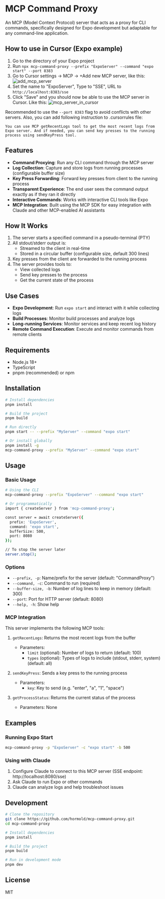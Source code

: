 # MCP Command Proxy

An MCP (Model Context Protocol) server that acts as a proxy for CLI commands, specifically designed for Expo development but adaptable for any command-line application.

## How to use in Cursor (Expo example)

1. Go to the directory of your Expo project
2. Run `npx mcp-command-proxy --prefix "ExpoServer" --command "expo start" --port 8383`
3. Go to Cursor settings -> MCP -> +Add new MCP server, like this:  
![add_mcp_server](guide/add_mcp.png)
4. Set the name to "ExpoServer", Type to "SSE", URL to `http://localhost:8383/sse`
5. Click "Save" and you should now be able to use the MCP server in Cursor. Like this:
![mcp_server_in_cursor](guide/result.png)

Recommended to use the `--port 8383` flag to avoid conflicts with other servers.
Also, you can add following instruction to .cursorrules file:
```
You can use MCP getRecentLogs tool to get the most recent logs from Expo server. And if needed, you can send key presses to the running process using sendKeyPress tool.
```


## Features

- **Command Proxying**: Run any CLI command through the MCP server
- **Log Collection**: Capture and store logs from running processes (configurable buffer size)
- **Key Press Forwarding**: Forward key presses from client to the running process
- **Transparent Experience**: The end user sees the command output exactly as if they ran it directly
- **Interactive Commands**: Works with interactive CLI tools like Expo
- **MCP Integration**: Built using the MCP SDK for easy integration with Claude and other MCP-enabled AI assistants

## How It Works

1. The server starts a specified command in a pseudo-terminal (PTY)
2. All stdout/stderr output is:
   - Streamed to the client in real-time
   - Stored in a circular buffer (configurable size, default 300 lines)
3. Key presses from the client are forwarded to the running process
4. The server provides tools to:
   - View collected logs
   - Send key presses to the process
   - Get the current state of the process

## Use Cases

- **Expo Development**: Run `expo start` and interact with it while collecting logs
- **Build Processes**: Monitor build processes and analyze logs
- **Long-running Services**: Monitor services and keep recent log history
- **Remote Command Execution**: Execute and monitor commands from remote clients

## Requirements

- Node.js 18+ 
- TypeScript
- pnpm (recommended) or npm

## Installation

```bash
# Install dependencies
pnpm install

# Build the project
pnpm build

# Run directly
pnpm start -- --prefix "MyServer" --command "expo start"

# Or install globally
pnpm install -g
mcp-command-proxy --prefix "MyServer" --command "expo start"
```

## Usage

### Basic Usage

```bash
# Using the CLI
mcp-command-proxy --prefix "ExpoServer" --command "expo start"

# Or programmatically
import { createServer } from 'mcp-command-proxy';

const server = await createServer({
  prefix: 'ExpoServer',
  command: 'expo start',
  bufferSize: 500,
  port: 8080
});

// To stop the server later
server.stop();
```

### Options

- `--prefix, -p`: Name/prefix for the server (default: "CommandProxy")
- `--command, -c`: Command to run (required)
- `--buffer-size, -b`: Number of log lines to keep in memory (default: 300)
- `--port`: Port for HTTP server (default: 8080)
- `--help, -h`: Show help

### MCP Integration

This server implements the following MCP tools:

1. `getRecentLogs`: Returns the most recent logs from the buffer
   - Parameters: 
     - `limit` (optional): Number of logs to return (default: 100)
     - `types` (optional): Types of logs to include (stdout, stderr, system) (default: all)

2. `sendKeyPress`: Sends a key press to the running process
   - Parameters:
     - `key`: Key to send (e.g. "enter", "a", "1", "space")

3. `getProcessStatus`: Returns the current status of the process
   - Parameters: None

## Examples

### Running Expo Start

```bash
mcp-command-proxy -p "ExpoServer" -c "expo start" -b 500
```

### Using with Claude

1. Configure Claude to connect to this MCP server (SSE endpoint: http://localhost:8080/sse)
2. Ask Claude to run Expo or other commands
3. Claude can analyze logs and help troubleshoot issues

## Development

```bash
# Clone the repository
git clone https://github.com/hormold/mcp-command-proxy.git
cd mcp-command-proxy

# Install dependencies
pnpm install

# Build the project
pnpm build

# Run in development mode
pnpm dev
```

## License

MIT 